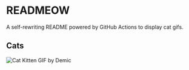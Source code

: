 # READMEOW

A self-rewriting README powered by GitHub Actions to display cat gifs.

## Cats

![Cat Kitten GIF by Demic](https://media1.giphy.com/media/3oriO0OEd9QIDdllqo/200.gif?cid=9acd02daskuuz7xokvh0hm5aj8xqbyx52fr76bn4bs6ed727&ep=v1_gifs_search&rid=200.gif&ct=g)
